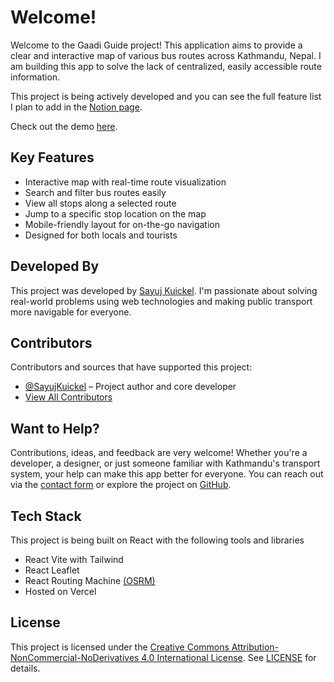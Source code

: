 # Welcome!

Welcome to the Gaadi Guide project! This application aims to provide a clear and interactive map of various bus routes across Kathmandu, Nepal. I am building this app to solve the lack of centralized, easily accessible route information.

This project is being actively developed and you can see the full feature list I plan to add in the [Notion page](https://www.notion.so/2002054224e68038b8f1dd5e64f0a636?v=2002054224e681548951000c5b4845fc).

Check out the demo [here](https://gaadiguide.sayuj.com.np/).

## Key Features

- Interactive map with real-time route visualization
- Search and filter bus routes easily
- View all stops along a selected route
- Jump to a specific stop location on the map
- Mobile-friendly layout for on-the-go navigation
- Designed for both locals and tourists

## Developed By

This project was developed by [Sayuj Kuickel](https://sayuj.com.np/). I'm passionate about solving real-world problems using web technologies and making public transport more navigable for everyone.

## Contributors

Contributors and sources that have supported this project:

- [@SayujKuickel](https://github.com/SayujKuickel) – Project author and core developer
- [View All Contributors](https://gaadiguide.sayuj.com.np/about)

## Want to Help?

Contributions, ideas, and feedback are very welcome! Whether you're a developer, a designer, or just someone familiar with Kathmandu's transport system, your help can make this app better for everyone. You can reach out via the [contact form](https://gaadiguide.sayuj.com.np/contact) or explore the project on [GitHub](https://github.com/SayujKuickel/gaadi-guide).

## Tech Stack

This project is being built on React with the following tools and libraries

- React Vite with Tailwind
- React Leaflet
- React Routing Machine [(OSRM)](https://www.liedman.net/leaflet-routing-machine/)
- Hosted on Vercel

## License

This project is licensed under the [Creative Commons Attribution-NonCommercial-NoDerivatives 4.0 International License](https://creativecommons.org/licenses/by-nc-nd/4.0/).
See [LICENSE](./LICENSE.md) for details.
